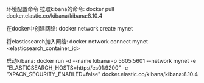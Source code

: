环境配置命令
拉取kibana的命令:
docker pull docker.elastic.co/kibana/kibana:8.10.4

在docker中创建网络:
docker network create mynet

将elasticsearch加入网络:
docker network connect mynet <elasticsearch_container_id>

启动kibana:
docker run -d --name kibana -p 5605:5601 --network mynet -e "ELASTICSEARCH_HOSTS=http://es01:9200" -e "XPACK_SECURITY_ENABLED=false" docker.elastic.co/kibana/kibana:8.10.4
